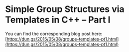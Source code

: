 # Simple Group Structures via Templates in C++ – Part I

You can find the corresponding blog post here: [https://dun.gs/2015/05/08/groups-templates-pt1.html](https://dun.gs/2015/05/08/groups-templates-pt1.html)
